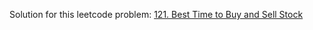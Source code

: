 Solution for this leetcode problem: [121. Best Time to Buy and Sell Stock](https://leetcode.com/problems/best-time-to-buy-and-sell-stock/)

